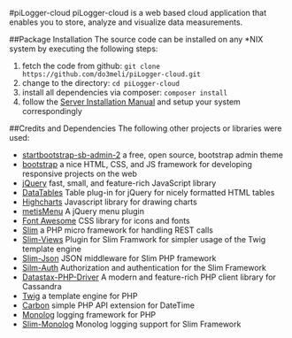 #piLogger-cloud
piLogger-cloud is a web based cloud application that enables you to store, analyze and visualize data measurements. 

##Package Installation
The source code can be installed on any *NIX system by executing the following steps:

1. fetch the code from github: `git clone https://github.com/do3meli/piLogger-cloud.git`
2. change to the directory: `cd piLogger-cloud`
3. install all dependencies via composer: `composer install`
4. follow the [Server Installation Manual](https://github.com/do3meli/piLogger-cloud/wiki/Server-Installation-Manual) and setup your system correspondingly

##Credits and Dependencies
The following other projects or libraries were used:

* [startbootstrap-sb-admin-2](https://github.com/IronSummitMedia/startbootstrap-sb-admin-2) a free, open source, bootstrap admin theme
* [bootstrap](http://getbootstrap.com) a nice HTML, CSS, and JS framework for developing responsive projects on the web
* [jQuery](http://jquery.com) fast, small, and feature-rich JavaScript library
* [DataTables](https://datatables.net) Table plug-in for jQuery for nicely formatted HTML tables
* [Highcharts](http://www.highcharts.com) Javascript library for drawing charts
* [metisMenu](https://github.com/onokumus/metisMenu) A jQuery menu plugin
* [Font Awesome](http://fortawesome.github.io/Font-Awesome/) CSS library for icons and fonts
* [Slim](http://www.slimframework.com) a PHP micro framework for handling REST calls
* [Slim-Views](https://github.com/slimphp/Slim-Views) Plugin for Slim Framwork for simpler usage of the Twig template engine
* [Slim-Json](https://github.com/dogancelik/slim-json) JSON middleware for Slim PHP framework
* [Silm-Auth](https://github.com/jeremykendall/slim-auth) Authorization and authentication for the Slim Framework
* [Datastax-PHP-Driver](http://datastax.github.io/php-driver/) A modern and feature-rich PHP client library for  Cassandra
* [Twig](http://twig.sensiolabs.org) a template engine for PHP
* [Carbon](http://carbon.nesbot.com) simple PHP API extension for DateTime
* [Monolog](https://github.com/Seldaek/monolog) logging framework for PHP
* [Slim-Monolog](https://github.com/Flynsarmy/Slim-Monolog) Monolog logging support for Slim Framework
